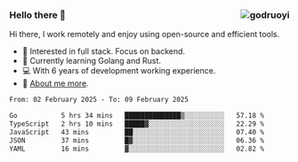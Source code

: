 ### Hello there 👋 <img align="right" src="https://github-readme-stats.vercel.app/api?username=godruoyi&show_icons=true" alt="godruoyi" />

Hi there, I work remotely and enjoy using open-source and efficient tools.

- 🔭 Interested in full stack. Focus on backend.
- 🌱 Currently learning Golang and Rust.
- 💻 With 6 years of development working experience.
- 👒 [About me more](https://godruoyi.com/posts/about-godruoyi).



<!--START_SECTION:waka-->

```txt
From: 02 February 2025 - To: 09 February 2025

Go           5 hrs 34 mins   ██████████████▒░░░░░░░░░░   57.18 %
TypeScript   2 hrs 10 mins   █████▓░░░░░░░░░░░░░░░░░░░   22.29 %
JavaScript   43 mins         ██░░░░░░░░░░░░░░░░░░░░░░░   07.40 %
JSON         37 mins         █▓░░░░░░░░░░░░░░░░░░░░░░░   06.36 %
YAML         16 mins         ▓░░░░░░░░░░░░░░░░░░░░░░░░   02.82 %
```

<!--END_SECTION:waka-->
